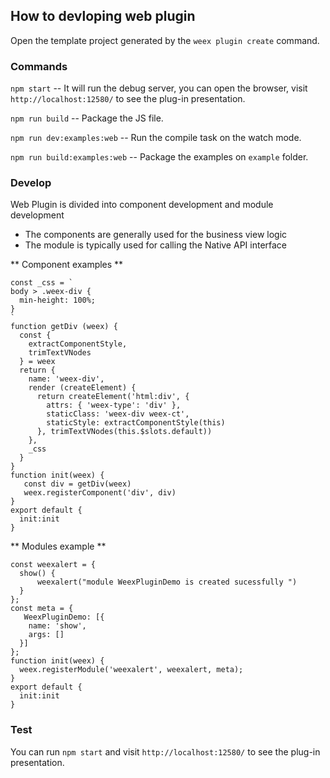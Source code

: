 ## How to devloping web plugin

Open the template project generated by the `weex plugin create` command.

### Commands

`npm start` -- It will run the debug server, you can open the browser, visit `http://localhost:12580/` to see the plug-in presentation.

`npm run build`  -- Package the JS file.

`npm run dev:examples:web` -- Run the compile task on the watch mode.

`npm run build:examples:web` -- Package the examples on `example` folder.

### Develop

Web Plugin is divided into component development and module development
- The components are generally used for the business view logic
- The module is typically used for calling the Native API interface

** Component examples **

```
const _css = `
body > .weex-div {
  min-height: 100%;
}
`
function getDiv (weex) {
  const {
    extractComponentStyle,
    trimTextVNodes
  } = weex
  return {
    name: 'weex-div',
    render (createElement) {
      return createElement('html:div', {
        attrs: { 'weex-type': 'div' },
        staticClass: 'weex-div weex-ct',
        staticStyle: extractComponentStyle(this)
      }, trimTextVNodes(this.$slots.default))
    },
    _css
  }
}
function init(weex) {
   const div = getDiv(weex)
   weex.registerComponent('div', div)
}
export default {
  init:init
}
```

** Modules example **

```
const weexalert = {
  show() {
      weexalert("module WeexPluginDemo is created sucessfully ")
  }
};
const meta = {
   WeexPluginDemo: [{
    name: 'show',
    args: []
  }]
};
function init(weex) {
  weex.registerModule('weexalert', weexalert, meta);
}
export default {
  init:init
}
```
### Test

You can run `npm start` and  visit `http://localhost:12580/` to see the plug-in presentation.